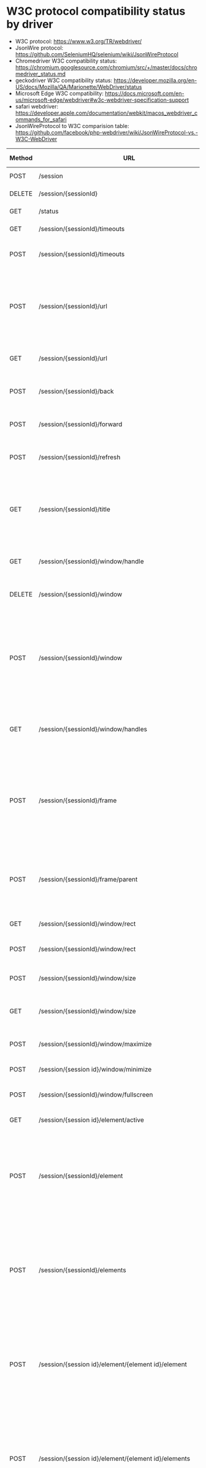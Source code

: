 W3C protocol compatibility status by driver
===

 * W3C protocol: https://www.w3.org/TR/webdriver/
 * JsonWire protocol: https://github.com/SeleniumHQ/selenium/wiki/JsonWireProtocol
 * Chromedriver W3C compatibility status: https://chromium.googlesource.com/chromium/src/+/master/docs/chromedriver_status.md
 * geckodriver W3C compatibility status: https://developer.mozilla.org/en-US/docs/Mozilla/QA/Marionette/WebDriver/status
 * Microsoft Edge W3C compatibility: https://docs.microsoft.com/en-us/microsoft-edge/webdriver#w3c-webdriver-specification-support
 * safari webdriver: https://developer.apple.com/documentation/webkit/macos_webdriver_commands_for_safari
 * JsonWireProtocol to W3C comparision table: https://github.com/facebook/php-webdriver/wiki/JsonWireProtocol-vs.-W3C-WebDriver

|	Method	|	URL	|	Command	|	geckodriver	|	chromedriver	|	Bug	|	IEDriver	|	Available Release/Priority	|	Method	|	URI template	|	safaridriver	|	Availability	|
|	---	|	---	|	---	|	---	|	---	|	---	|	---	|	---	|	---	|	---	|	---	|	---	|
|	POST	|	/session	|	New Session	|	Complete	|	Partially Complete	|	1997	|	Supported	|	10240	|	GET	|	/status	|	See note below	|		|
|	DELETE	|	/session/{sessionId}	|	Delete Session	|	Complete	|	Complete	|		|	Supported	|	10240	|	POST	|	/session	|	✓	|	14, 10.0	|
|	GET	|	/status	|	Status	|	Complete	|	Complete	|		|	Supported	|	10240	|	GET	|	/sessions	|	See note below	|		|
|	GET	|	/session/{sessionId}/timeouts	|	Get Timeouts	|	Complete	|	Complete	|		|	Not Supported	|	Priority 3	|	GET, DELETE	|	/session/:sessionId	|	✓	|	14, 10.0	|
|	POST	|	/session/{sessionId}/timeouts	|	Set Timeouts	|	Partially complete Bug 1264259 - Implement user prompt handler	|	Partially Complete	|	1951	|	Supported	|	10240	|	POST, DELETE	|	/session/:sessionId/window	|	✓	|	14, 10.0	|
|	POST	|	/session/{sessionId}/url	|	Get	|	Partially complete Bug 1264259 - Implement user prompt handler Bug 1280448 - Basic auth information lost when navigating Bug 1333458 - Improve logic to determine if a load event is expected 	|	Partially Complete	|	1987	|	Supported	|	10240	|	GET	|	/session/:sessionId/window_handle	|	✓	|	14, 10.0	|
|	GET	|	/session/{sessionId}/url	|	Get Current URL	|	Partially complete Bug 1264259 - Implement user prompt handler	|	Complete	|		|	Supported	|	10240	|	GET	|	/session/:sessionId/window_handles	|	✓	|	14, 10.0	|
|	POST	|	/session/{sessionId}/back	|	Back	|	Partially complete Bug 1264259 - Implement user prompt handler	|		|		|	Supported	|	10240	|	GET, POST	|	/session/:sessionId/window/:windowHandle/size	|	✓	|	14, 10.0	|
|	POST	|	/session/{sessionId}/forward	|	Forward	|	Partially complete Bug 1264259 - Implement user prompt handler	|		|		|	Supported	|	10240	|	GET, POST	|	/session/:sessionId/window/:windowHandle/position	|	✓	|	14, 10.0	|
|	POST	|	/session/{sessionId}/refresh	|	Refresh	|	Partially complete Bug 1264259 - Implement user prompt handler 	|	Partially Complete	|	1988	|	Supported	|	10240	|	POST	|	/session/:sessionId/window/:windowHandle/maximize	|	✓	|	14, 10.0	|
|	GET	|	/session/{sessionId}/title	|	Get Title	|	Partially complete Bug 1255946 - `Getting top-level browsing context’s title from nested browsing context if frame is changed with target=_top does not work` Bug 1264259 - Implement user prompt handler	|	Complete	|		|	Supported	|	10240	|	GET, POST	|	/session/:sessionId/url	|	✓	|	14, 10.0	|
|	GET	|	/session/{sessionId}/window/handle	|	Get Window Handle	|	Partially complete Bug 1264259 - Implement user prompt handler	|	Complete	|		|	Supported	|	15063	|	POST	|	/session/:sessionId/forward	|	✓	|	14, 10.0	|
|	DELETE	|	/session/{sessionId}/window	|	Close Window	|	Partially complete Bug 1264259 - Implement user prompt handler	|	Partially Complete	|	1990	|	Supported	|	10586	|	POST	|	/session/:sessionId/back	|	✓	|	14, 10.0	|
|	POST	|	/session/{sessionId}/window	|	Switch To Window	|	Partially complete Bug 1264259 - Implement user prompt handler Bug 1301073 - Switch To Window should not allow switching by window name Bug 1305822 - Marionette should switch back to the top-level context when switching windows	|	Partially Complete	|	1991	|	Supported	|	10586	|	POST	|	/session/:sessionId/refresh	|	✓	|	14, 10.0	|
|	GET	|	/session/{sessionId}/window/handles	|	Get Window Handles	|	Partially complete Bug 1264259 - Implement user prompt handler Bug 1311041 - Window handle changes on remoteness change	|	Complete	|		|	Supported	|	15063	|	POST	|	/session/:sessionId/frame	|	✓	|	14, 10.0	|
|	POST	|	/session/{sessionId}/frame	|	Switch To Frame	|	Partially complete Bug 1143908 - Switching to frame by element should accept element reference instead of UUID Bug 1202246 - After switching remote frame, the uuid of the element has changed Bug 1264259 - Implement user prompt handler	|	Partially Complete	|	1992	|	Supported	|	10586	|	POST	|	/session/:sessionId/frame/parent	|	✓	|	14, 10.0	|
|	POST	|	/session/{sessionId}/frame/parent	|	Switch To Parent Frame	|	Partially complete Bug 1202246 - After switching remote frame, the uuid of the element has changed Bug 1264259 - Implement user prompt handler	|		|		|	Supported	|	10586	|	POST	|	/session/:sessionId/moveto	|	✓	|	14, 10.0	|
|	GET	|	/session/{sessionId}/window/rect	|	Get Window Rect	|	Complete	|	Complete	|		|	Not Supported	|	Priority 3	|	POST	|	/session/:sessionId/click	|	✓	|	14, 10.0	|
|	POST	|	/session/{sessionId}/window/rect	|	Set Window Rect	|	Complete	|	Complete	|		|	Not Supported	|	Priority 3	|	POST	|	/session/:sessionId/doubleclick	|	✓	|	14, 10.0	|
|	POST	|	/session/{sessionId}/window/size	|	Set Window Size	|	Partially complete Bug 1264259 - Implement user prompt handler	|	unknown status	|		|	unknown status	|		|	POST	|	/session/:sessionId/buttondown	|	✓	|	14, 10.0	|
|	GET	|	/session/{sessionId}/window/size	|	Get Window Size	|	Partially complete Bug 1264259 - Implement user prompt handler	|	unknown status	|		|	unknown status	|		|	POST	|	/session/:sessionId/buttonup	|	✓	|	14, 10.0	|
|	POST	|	/session/{sessionId}/window/maximize	|	Maximize Window	|	Partially complete Bug 1264259 - Implement user prompt handler	|	Incomplete	|	1940	|	Not Supported	|	Priority 3	|	POST	|	/session/:sessionId/keys	|	✓	|	14, 10.0	|
|	POST	|	/session/{session id}/window/minimize	|	Miminize Window	|	unknown status	|	Incomplete	|	1940	|	Not Supported	|	Priority 3	|	POST	|	/session/:sessionId/execute	|	✓	|	14, 10.0	|
|	POST	|	/session/{sessionId}/window/fullscreen	|	Fullscreen Window	|	Partially complete Bug 1264259 - Implement user prompt handler	|	Partially Complete	|	1993	|	Not Supported	|	Priority 4	|	POST	|	/session/:sessionId/execute_async	|	✓	|	14, 10.0	|
|	GET	|	/session/{session id}/element/active	|	Get Active Element	|	unknown status	|	Complete	|		|	Supported	|	10586	|	POST	|	/session/:sessionId/element	|	✓	|	14, 10.0	|
|	POST	|	/session/{sessionId}/element	|	Find Element	|	Partially complete Bug 1202246 - After switching remote frame, the uuid of the element has changed Bug 1264259 - Implement user prompt handler Bug 1381519 - Find element does not work when link text case changed by CSS text-transform	|		|		|	Supported	|	10586	|	POST	|	/session/:sessionId/elements	|	✓	|	14, 10.0	|
|	POST	|	/session/{sessionId}/elements	|	Find Elements	|	Partially complete Bug 1202246 - After switching remote frame, the uuid of the element has changed  Bug 1264259 - Implement user prompt handler Bug 1381519 - Find element does not work when link text case changed by CSS text-transform	|		|		|	Supported	|	10586	|	GET	|	/session/:sessionId/element/:id/text	|	✓	|	14, 10.0	|
|	POST	|	/session/{session id}/element/{element id}/element	|	Find Element From Element	|	Partially complete Bug 1202246 - After switching remote frame, the uuid of the element has changed Bug 1264259 - Implement user prompt handler Bug 1381519 - Find element does not work when link text case changed by CSS text-transform	|		|		|	Supported	|	10586	|	GET	|	/session/:sessionId/element/:id/name	|	✓	|	14, 10.0	|
|	POST	|	/session/{session id}/element/{element id}/elements	|	Find Elements From Element	|	Partially complete Bug 1202246 - After switching remote frame, the uuid of the element has changed  Bug 1264259 - Implement user prompt handler Bug 1381519 - Find element does not work when link text case changed by CSS text-transform	|		|		|	Supported	|	10586	|	GET	|	/session/:sessionId/element/:id/selected	|	✓	|	14, 10.0	|
|	GET	|	/session/{sessionId}/element/{elementId}/selected	|	Is Element Selected	|	Incomplete Bug 1279205 - Implement spec compatible Is Element Selected command Bug 1264259 - Implement user prompt handler	|		|		|	Supported	|	10240	|	GET	|	/session/:sessionId/element/:id/enabled	|	✓	|	14, 10.0	|
|	GET	|	/session/{sessionId}/element/{elementId}/attribute/{name}	|	Get Element Attribute	|	Partially complete Bug 1264259 - Implement user prompt handler	|		|		|	Supported	|	10240	|	GET	|	/session/:sessionId/element/:id/attribute/:name	|	✓	|	14, 10.0	|
|	GET	|	/session/{sessionId}/element/{elementId}/property/{name}	|	Get Element Property	|	Partially complete Bug 1260233 - Can't get value from file type input Bug 1264259 - Implement user prompt handler Bug 1398792 - getElementProperty does not use content principal of element 	|	Incomplete	|	1936	|	Not Supported	|	Priority 2	|	GET	|	/session/:sessionId/element/:id/css/:propertyName	|	✓	|	14, 10.0	|
|	GET	|	/session/{sessionId}/element/{elementId}/css/{propertyName}	|	Get Element CSS Value	|	Partially complete Bug 1264259 - Implement user prompt handler	|	Partially Complete	|	1994	|	Supported	|	10240	|	GET	|	/session/:sessionId/element/:id/displayed	|	✓	|	14, 10.0	|
|	GET	|	/session/{sessionId}/element/{elementId}/text	|	Get Element Text	|	Partially complete Bug 1264259 - Implement user prompt handler	|	Complete	|		|	Supported	|	10240	|	GET	|	/session/:sessionId/element/:id/location	|	✓	|	14, 10.0	|
|	GET	|	/session/{sessionId}/element/{elementId}/name	|	Get Element Tag Name	|	Partially complete Bug 1264259 - Implement user prompt handler	|	Complete	|		|	Supported	|	10240	|	GET	|	/session/:sessionId/element/:id/location_in_view	|	✓	|	14, 10.0	|
|	GET	|	/session/{sessionId}/element/{elementId}/rect	|	Get Element Rect	|	Partially complete Bug 1264259 - Implement user prompt handler	|	Incomplete	|	1937	|	Supported	|	10586	|	GET	|	/session/:sessionId/element/:id/size	|	✓	|	14, 10.0	|
|	GET	|	/session/{sessionId}/element/{elementId}/enabled	|	Is Element Enabled	|	Partially complete Bug 1264259 - Implement user prompt handler Bug 1354201 - Make Is Element Enabled command WebDriver conforming	|	Partially Complete	|	1995	|	Supported	|	10240	|	GET	|	/session/:sessionId/element/:id/equals/:other	|	✓	|	14, 10.0	|
|	POST	|	/session/{sessionId}/element/{elementId}/click	|	Element Click	|	Partially complete Bug 1264259 - Implement user prompt handler	|	Partially Complete	|	1996	|	Supported	|	10240	|	POST	|	/session/:sessionId/element/:id/element	|	✓	|	14, 10.0	|
|	POST	|	/session/{sessionId}/element/{elementId}/clear	|	Element Clear	|	Incomplete Bug 1264259 - Implement user prompt handler 	|	Partially Complete	|	1998	|	Supported	|	10240	|	POST	|	/session/:sessionId/element/:id/elements	|	✓	|	14, 10.0	|
|	POST	|	/session/{sessionId}/element/{elementId}/value	|	Element Send Keys	|	Partially complete Bug 1255260 - Incorrect number of keyDown events when using modifiers Bug 1264259 - Implement user prompt handler  Bug 1385895 - Element Send Keys selects wrong <option> when dispatching text to <select>	|	Partially Complete	|	1999	|	Not Supported	|	Priority 2	|	POST	|	/session/:sessionId/element/active	|	✓	|	14, 10.0	|
|	GET	|	/session/{sessionId}/source	|	Get Page Source	|	Partially complete Bug 1264259 - Implement user prompt handler	|		|		|	Supported	|	10586	|	POST	|	/session/:sessionId/element/:id/click	|	✓	|	14, 10.0	|
|	POST	|	/session/{sessionId}/execute	|	Execute Script	|	Incomplete Bug 1274251 - Provide serialisation of Window object Bug 1128997 - Support indefinite script timeout Bug 1202246 - After switching remote frame, the uuid of the element has changed Bug 1264259 - Implement user prompt handler Bug 1270585 - A modal opening whilst a script runs causes that execute*Script call to immediately return with a null result Bug 1335472 - Promises-based execute script	|	Partially Complete	|	2000	|	Supported	|	15063	|	POST	|	/session/:sessionId/element/:id/submit	|	✓	|	14, 10.0	|
|	POST	|	/session/{sessionId}/execute_async	|	Execute Async Script	|	Incomplete Bug 1274251 - Provide serialisation of Window object Bug 1128997 - Support indefinite script timeout Bug 1202246 - After switching remote frame, the uuid of the element has changed Bug 1264259 - Implement user prompt handler Bug 1270585 - A modal opening whilst a script runs causes that execute*Script call to immediately return with a null result Bug 1335472 - Promises-based execute script	|	Partially Complete	|	2001	|	Supported	|	15063	|	POST	|	/session/:sessionId/element/:id/value	|	✓	|	14, 10.0	|
|	GET	|	/session/{session id}/cookie	|		|	unknown status	|	Complete	|		|	Supported	|	10240	|	POST	|	/session/:sessionId/element/:id/clear	|	✓	|	14, 10.0	|
|	POST	|	/session/{sessionId}/cookie	|	Add Cookie	|	Partially complete Bug 1264259 - Implement user prompt handler	|	Complete	|		|	Supported	|	10240	|	GET	|	/session/:sessionId/screenshot	|	✓	|	14, 10.0	|
|	GET	|	/session/{sessionId}/cookie/{name}	|	Get Cookie	|	Partially complete Bug 1264259 - Implement user prompt handler	|	Partially Complete	|	2002	|	Supported	|	10240	|	GET	|	/session/:sessionId/source	|	✓	|	14, 10.0	|
|	DELETE	|	/session/{sessionId}/cookie/{name}	|	Delete Cookie	|	Partially complete Bug 1264259 - Implement user prompt handler	|	Complete	|		|	Supported	|	10240	|	GET	|	/session/:sessionId/title	|	✓	|	14, 10.0	|
|	DELETE	|	/session/{session id)/cookie	|		|	unknown status	|	Complete	|		|	Supported	|	10586	|	POST	|	/session/:sessionId/timeouts	|	✓	|	14, 10.0	|
|	POST	|	/session/{sessionId}/actions	|	Perform Actions	|	Partially complete Bug 1264259 - Implement user prompt handler Bug 1292178 - [meta] Implement W3C WebDriver-compatible Actions API implementation in marionette	|	Incomplete	|	1897	|	Not Supported	|	Priority 3	|	POST	|	/session/:sessionId/timeouts/async_script	|	✓	|	14, 10.0	|
|	DELETE	|	/session/{session id}/actions	|		|	unknown status	|	Incomplete	|	1897	|	Not Supported	|	Priority 3	|	POST	|	/session/:sessionId/timeouts/implicit_wait	|	✓	|	14, 10.0	|
|	POST	|	/session/{sessionId}/dismiss/alert	|	Dismiss Alert	|	Partially complete Bug 1263661 - Associate user prompts with browser, and not with session	|	Partially Complete	|	1500	|	Supported	|	15063	|	GET, POST	|	/session/:sessionId/alert_text	|	✓	|	14, 10.0	|
|	POST	|	/session/{sessionId}/alert/accept	|	Accept Alert	|	Partially complete Bug 1263661 - Associate user prompts with browser, and not with session	|	Partially Complete	|	1500	|	Supported	|	15063	|	POST	|	/session/:sessionId/accept_alert	|	✓	|	14, 10.0	|
|	GET	|	/session/{sessionId}/alert/text	|	Get Alert Text	|	Partially complete Bug 1263661 - Associate user prompts with browser, and not with session	|	Complete	|		|	Supported	|	15063	|	POST	|	/session/:sessionId/dismiss_alert	|	✓	|	14, 10.0	|
|	POST	|	/session/{sessionId}/alert/text	|	Send Alert Text	|	Partially complete  Bug 1263661 - Associate user prompts with browser, and not with session	|	Partially Complete	|	2003	|	Supported	|	15063	|	GET, POST, DELETE	|	/session/:sessionId/cookie	|	✓	|	14, 10.0	|
|	GET	|	/session/{sessionId}/screenshot	|	Take Screenshot	|	Partially complete Bug 1264259 - Implement user prompt handler Bug 1385706 - Screenshot is smaller than viewPoint	|		|		|	Supported	|	10240	|	DELETE	|	/session/:sessionId/cookie/:name	|	✓	|	14, 10.0	|
|	GET	|	/session/{sessionId}/element/{elementId}/screenshot	|	Take Element Screenshot	|	Partially complete Bug 1264259 - Implement user prompt handler	|	Incomplete	|	1938	|	Supported	|	10240	|	GET, POST	|	/session/:sessionId/apple/permissions	|	✓	|	41, 11.1	|
|		|		|		|		|		|		|		|		|	POST	|	/session/:sessionId/apple/attach_debugger	|	✓	|	42, 11.1	|
|		|		|		|		|		|		|		|		|	GET, POST	|	/session/:sessionId/location	|		|		|
|		|		|		|		|		|		|		|		|	GET, POST	|	/session/:sessionId/orientation	|		|		|
|		|		|		|		|		|		|		|		|	GET, POST, DELETE	|	/session/:sessionId/session_storage	|		|		|
|		|		|		|		|		|		|		|		|	GET	|	/session/:sessionId/session_storage/size	|		|		|
|		|		|		|		|		|		|		|		|	GET, DELETE	|	/session/:sessionId/session_storage/key/:key	|		|		|
|		|		|		|		|		|		|		|		|	GET, POST, DELETE	|	/session/:sessionId/local_storage	|		|		|
|		|		|		|		|		|		|		|		|	GET	|	/session/:sessionId/local_storage/size	|		|		|
|		|		|		|		|		|		|		|		|	GET, DELETE	|	/session/:sessionId/local_storage/key/:key	|		|		|
|		|		|		|		|		|		|		|		|	GET	|	/session/:sessionId/application_cache/status	|		|		|
|		|		|		|		|		|		|		|		|	POST	|	/session/:sessionId/log	|		|		|
|		|		|		|		|		|		|		|		|	GET	|	/session/:sessionId/log/types	|		|		|
|		|		|		|		|		|		|		|		|	POST	|	/session/:sessionId/touch/click	|		|		|
|		|		|		|		|		|		|		|		|	POST	|	/session/:sessionId/touch/down	|		|		|
|		|		|		|		|		|		|		|		|	POST	|	/session/:sessionId/touch/up	|		|		|
|		|		|		|		|		|		|		|		|	POST	|	/session/:sessionId/touch/move	|		|		|
|		|		|		|		|		|		|		|		|	POST	|	/session/:sessionId/touch/scroll	|		|		|
|		|		|		|		|		|		|		|		|	POST	|	/session/:sessionId/touch/doubleclick	|		|		|
|		|		|		|		|		|		|		|		|	POST	|	/session/:sessionId/touch/longclick	|		|		|
|		|		|		|		|		|		|		|		|	POST	|	/session/:sessionId/touch/flick	|		|		|
|		|		|		|		|		|		|		|		|	GET	|	/session/:sessionId/ime/available_engines	|		|		|
|		|		|		|		|		|		|		|		|	GET	|	/session/:sessionId/ime/active_engine	|		|		|
|		|		|		|		|		|		|		|		|	GET 	|	/session/:sessionId/ime/activated	|		|		|
|		|		|		|		|		|		|		|		|	POST 	|	/session/:sessionId/ime/deactivate	|		|		|
|		|		|		|		|		|		|		|		|	POST 	|	/session/:sessionId/ime/activate	|		|		|
|		|		|		|		|		|		|		|		|	GET	|	/session/:sessionId/element/:elementId	|		|		|


